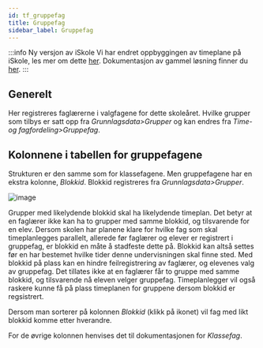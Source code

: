 ```yaml
---
id: tf_gruppefag
title: Gruppefag
sidebar_label: Gruppefag
---
```


:::info Ny versjon av iSkole
Vi har endret oppbyggingen av timeplane på iSkole, les mer om dette [her](https://dokumentasjon.iskole.net/blog/timeplan). Dokumentasjon av gammel løsning finner du [her](https://dokumentasjon.iskole.net/docs/tf_gruppefag_old). 
:::


## Generelt
Her registreres faglærerne i valgfagene for dette skoleåret. 
Hvilke grupper som tilbys er satt opp fra _Grunnlagsdata>Grupper_ og kan endres fra _Time- og fagfordeling>Gruppefag_.

## Kolonnene i tabellen for gruppefagene
Strukturen er den samme som for klassefagene. Men gruppefagene har en ekstra kolonne, _Blokkid_. Blokkid registreres fra _Grunnlagsdata>Grupper_.

![image](https://github.com/BarmanHanssen/iskole/assets/80097133/095cd6a8-4f74-4cc8-a1fa-0c401d030f7e)


Grupper med likelydende blokkid skal ha likelydende timeplan. Det betyr at en faglærer ikke kan ha to grupper med samme blokkid, og tilsvarende for en elev. Dersom skolen har planene klare for hvilke fag som skal timeplanlegges parallelt, allerede før faglærer og elever er  registrert i gruppefag, er blokkid en måte å stadfeste dette på. Blokkid kan altså settes  før en har bestemet hvilke tider denne undervisningen skal finne sted.  Med blokkid på plass kan en hindre feilregistrering av faglærer, og elevenes valg av gruppefag. Det tillates ikke at en faglærer får to gruppe med samme blokkid, og tilsvarende nå eleven velger gruppefag. Timeplanlegger vil også raskere kunne få på plass timeplanen for gruppene dersom blokkid er regsistrert.

Dersom man sorterer på kolonnen _Blokkid_ (klikk på ikonet) vil fag med likt blokkid komme etter hverandre.

For de øvrige kolonnen henvises det til dokumentasjonen for _Klassefag_. 



